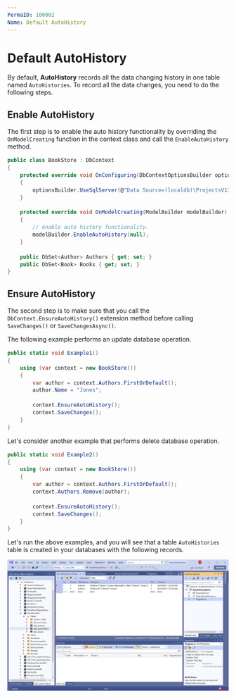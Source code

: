 ```yaml
---
PermaID: 100002
Name: Default AutoHistory
---
```


# Default AutoHistory

By default, **AutoHistory** records all the data changing history in one table named `AutoHistories`. To record all the data changes, you need to do the following steps.

## Enable AutoHistory

The first step is to enable the auto history functionality by overriding the `OnModelCreating` function in the context class and call the `EnableAutoHistory` method.

```csharp
public class BookStore : DbContext
{
    protected override void OnConfiguring(DbContextOptionsBuilder optionsBuilder)
    {
        optionsBuilder.UseSqlServer(@"Data Source=(localdb)\ProjectsV13;Initial Catalog=BookStoreDb;");
    }

    protected override void OnModelCreating(ModelBuilder modelBuilder)
    {
        // enable auto history functionality.
        modelBuilder.EnableAutoHistory(null);
    }

    public DbSet<Author> Authors { get; set; }
    public DbSet<Book> Books { get; set; }
}
```
 
## Ensure AutoHistory

The second step is to make sure that you call the `DbContext.EnsureAutoHistory()` extension method before calling `SaveChanges()` or `SaveChangesAsync()`.

The following example performs an update database operation.

```csharp
public static void Example1()
{
    using (var context = new BookStore())
    {
        var author = context.Authors.FirstOrDefault();
        author.Name = "Jones";

        context.EnsureAutoHistory();
        context.SaveChanges();
    }
}
```

Let's consider another example that performs delete database operation.

```csharp
public static void Example2()
{
    using (var context = new BookStore())
    {
        var author = context.Authors.FirstOrDefault();
        context.Authors.Remove(author);

        context.EnsureAutoHistory();
        context.SaveChanges();
    }
}
```

Let's run the above examples, and you will see that a table `AutoHistories` table is created in your databases with the following records.

<img src="images/auto-history-1.png" alt="Create a new project">

